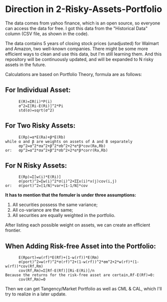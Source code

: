# Direction in 2-Risky-Assets-Portfolio
The data comes from yahoo finance, which is an open source, so everyone can access the data for free. I got this data from the "Historical Data" column (CSV file, as shown in the code). 

The data contains 5 years of closing stock prices (unadjusted) for Walmart and Amazon, two well-known companies. There might be some more efficient ways to clean and use this data, but I'm still learning them. And this repository will be continuously updated, and will be expanded to N risky assets in the future.

Calculations are based on Portfolio Theory, formula are as follows:
## For Individual Asset:
          E(R)=ΣR(i)*P(i)
          σ^2=Σ[Ri-E(Ri)]^2*Pi
          std(σ)=sqrt(σ^2)

## For Two Risky Assets:
          E(Rp)=α*E(Ra)+β*E(Rb)
    while α and β are weights on assets of A and B separately
          σp^2=α^2*σa^2+β^2*σb^2+2*α*β*cov(Ra,Rb)
    or:   σp^2=α^2*σa^2+β^2*σb^2+2*α*β*corr(Ra,Rb)
     
## For N Risky Assets:
          E(Rp)=Σ[w(i)*E(Ri)]
          σ(port)^2=Σw(i)^2*σ(i)^2+ΣΣx(i)*x(j)cov(i,j)
    or:   σ(port)^2=[1/N]*var+[1-1/N]*cov
  
**It has to mention that the fomuler is under three assumptions:**
   1. All securities possess the same variance;
   2. All co-variance are the same;
   3. All securities are equally weighted in the portfolio.
   
After listing each possible weight on assets, we can create an efficient frontier.

## When Adding Risk-free Asset into the Portfolio:
          E(Rport)=w(rf)*E(Rf)+(1-w(rf))*E(Rm)
          σ(port)^2=w(rf)^2*σ(rf)^2+(1-w(rf))^2*σm^2+2*w(rf)*(1-w(rf))*cov(Rf,Rm)
          cov(Rf,Rm)=Σ[Rf-E(Rf)][Ri-E(Ri)]/n 
    Because the returns for the risk-free asset are certain,Rf-E(Rf)=0:
          cov(Rf,Rm)=0
        
Then we can get Tangency/Market Portfolio as well as CML & CAL, which I'll try to realize in a later update.
